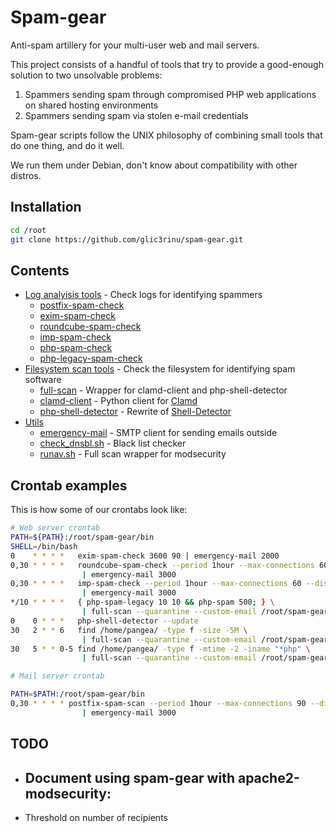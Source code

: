 # Spam-gear

Anti-spam artillery for your multi-user web and mail servers.

This project consists of a handful of tools that try to provide a good-enough solution to two unsolvable problems:

1. Spammers sending spam through compromised PHP web applications on shared hosting environments
2. Spammers sending spam via stolen e-mail credentials

Spam-gear scripts follow the UNIX philosophy of combining small tools that do one thing, and do it well.

We run them under Debian, don't know about compatibility with other distros.


## Installation
```bash
cd /root
git clone https://github.com/glic3rinu/spam-gear.git
```


## Contents

* [Log analyisis tools](logs) - Check logs for identifying spammers
    * [postfix-spam-check](logs/postfix-spam-check)
    * [exim-spam-check](logs/exim-spam-check)
    * [roundcube-spam-check](logs/roundcube-spam-check)
    * [imp-spam-check](logs/imp-spam-check)
    * [php-spam-check](logs/php-legacy-check)
    * [php-legacy-spam-check](logs/php-spam-legacy-check)
* [Filesystem scan tools](scans) - Check the filesystem for identifying spam software
    * [full-scan](scans/full-scan) - Wrapper for clamd-client and php-shell-detector
    * [clamd-client](scans/clamd-client) - Python client for [Clamd](http://www.clamav.net)
    * [php-shell-detector](scans/php-shell-detector) - Rewrite of [Shell-Detector](https://github.com/emposha/Shell-Detector)
* [Utils](utils)
    * [emergency-mail](utils/emergency-mail) - SMTP client for sending emails outside
    * [check_dnsbl.sh](utils/check_dnsbl.sh) - Black list checker
    * [runav.sh](utils/runav.sh) - Full scan wrapper for modsecurity


## Crontab examples

This is how some of our crontabs look like:

```bash
# Web server crontab
PATH=${PATH}:/root/spam-gear/bin
SHELL=/bin/bash
0    * * * *   exim-spam-check 3600 90 | emergency-mail 2000
0,30 * * * *   roundcube-spam-check --period 1hour --max-connections 60 --disable 10,10 --nis localhost \
                | emergency-mail 3000
0,30 * * * *   imp-spam-check --period 1hour --max-connections 60 --disable 10,10 --nis localhost \
                | emergency-mail 3000
*/10 * * * *   { php-spam-legacy 10 10 && php-spam 500; } \
                | full-scan --quarantine --custom-email /root/spam-gear/scan/alert.email
0    0 * * *   php-shell-detector --update
30   2 * * 6   find /home/pangea/ -type f -size -5M \
                | full-scan --quarantine --custom-email /root/spam-gear/scan/alert.email
30   5 * * 0-5 find /home/pangea/ -type f -mtime -2 -iname "*php" \
                | full-scan --quarantine --custom-email /root/spam-gear/scan/alerta.email
```

```bash
# Mail server crontab

PATH=$PATH:/root/spam-gear/bin
0,30 * * * * postfix-spam-scan --period 1hour --max-connections 90 --disable 10,10 --nis nis.example.org --webmail 10.26.181.21,10.0.0.21 \
                | emergency-mail 3000
```


## TODO
- Document using spam-gear with apache2-modsecurity:
    - 
- Threshold on number of recipients
